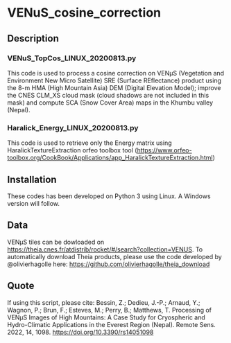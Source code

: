 # VENuS_cosine_correction

## Description
### VENuS_TopCos_LINUX_20200813.py
 This code is used to process a cosine correction on VENµS (Vegetation and Environment New Micro Satellite) SRE (Surface REflectance) product using the 8-m HMA (High Mountain Asia) DEM (Digital Elevation Model); improve the CNES CLM_XS cloud mask (cloud shadows are not included in this mask) and 
 compute SCA (Snow Cover Area) maps in the Khumbu valley (Nepal).
### Haralick_Energy_LINUX_20200813.py
 This code is used to retrieve only the Energy matrix using HaralickTextureExtraction orfeo toolbox tool (https://www.orfeo-toolbox.org/CookBook/Applications/app_HaralickTextureExtraction.html)

## Installation
 These codes has been developed on Python 3 using Linux. A Windows version will follow.
 
## Data
VENµS tiles can be dowloaded on https://theia.cnes.fr/atdistrib/rocket/#/search?collection=VENUS. To automatically download Theia products, please use the code developed by @olivierhagolle here: https://github.com/olivierhagolle/theia_download

## Quote
If using this script, please cite: 
Bessin, Z.; Dedieu, J.-P.; Arnaud, Y.; Wagnon, P.; Brun, F.; Esteves, M.; Perry, B.; Matthews, T. Processing of VENµS Images of High Mountains: A Case Study for Cryospheric and Hydro-Climatic Applications in the Everest Region (Nepal). Remote Sens. 2022, 14, 1098. https://doi.org/10.3390/rs14051098
